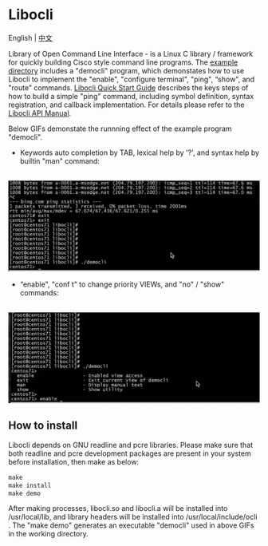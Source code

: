 # Libocli
English | [中文](README.zh_CN.md)

Library of Open Command Line Interface - is a Linux C library / framework for quickly building Cisco style command line programs. The [example directory](example) includes a "democli" program, which demonstates how to use Libocli to implement the "enable",  "configure terminal", "ping", “show", and "route" commands. [Libocli Quick Start Guide](doc/Quick%20Start%20Guide.md) describes the keys steps of how to build a simple "ping" command, including symbol definition, syntax registration, and callback implementation. For details please refer to the [Libocli API Manual](doc/README.md).

Below GIFs demonstate the runnning effect of the example program "democli".

- Keywords auto completion by TAB, lexical help by '?',  and syntax help by builtin "man" command:  
>
&nbsp;&nbsp;&nbsp;&nbsp;&nbsp;&nbsp;&nbsp;&nbsp;![image](https://github.com/diggerwoo/blobs/blob/main/img/democli1.gif)

- “enable", "conf t" to change priority VIEWs, and "no" / "show" commands: 
>
&nbsp;&nbsp;&nbsp;&nbsp;&nbsp;&nbsp;&nbsp;&nbsp;![image](https://github.com/diggerwoo/blobs/blob/main/img/democli2.gif)

## How to install
Libocli depends on GNU readline and pcre libraries. Please make sure that both readline and pcre development packages are present in your system before installation, then make as below:
```
make
make install
make demo
```
After making processes, libocli.so and libocli.a will be installed into /usr/local/lib, and library headers will be installed into /usr/local/include/ocli . The "make demo" generates an executable "democli" used in above GIFs in the working directory.


